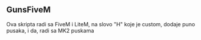 ## GunsFiveM

Ova skripta radi sa FiveM i LiteM, na slovo "H" koje je custom, dodaje puno pusaka, i da, radi sa MK2 puskama
